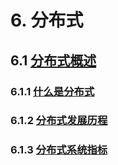 # 6. 分布式

## 6.1 [分布式概述](分布式概述.md)

### 6.1.1 [什么是分布式](基础概念.md#611-什么是分布式)

### 6.1.2 [分布式发展历程](基础概念.md#612-分布式发展历程)

### 6.1.3 [分布式系统指标](基础概念.md#613-分布式系统指标)
